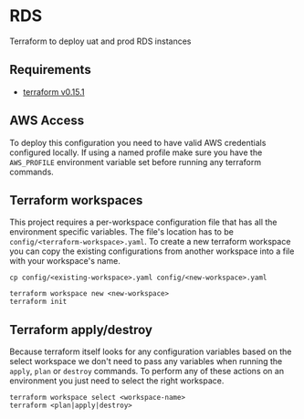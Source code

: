 # RDS

Terraform to deploy uat and prod RDS instances

## Requirements

* [terraform v0.15.1](https://releases.hashicorp.com/terraform/0.15.1/)

## AWS Access

To deploy this configuration you need to have valid AWS credentials configured locally. If using a named profile make sure you have the `AWS_PROFILE` environment variable set before running any terraform commands.

## Terraform workspaces

This project requires a per-workspace configuration file that has all the environment specific variables. The file's location has to be `config/<terraform-workspace>.yaml`. To create a new terraform workspace you can copy the existing configurations from another workspace into a file with your workspace's name.

```
cp config/<existing-workspace>.yaml config/<new-workspace>.yaml

terraform workspace new <new-workspace>
terraform init
```

## Terraform apply/destroy

Because terraform itself looks for any configuration variables based on the select workspace we don't need to pass any variables when running the `apply`, `plan` or `destroy` commands. To perform any of these actions on an environment you just need to select the right workspace.

```
terraform workspace select <workspace-name>
terraform <plan|apply|destroy>
```
